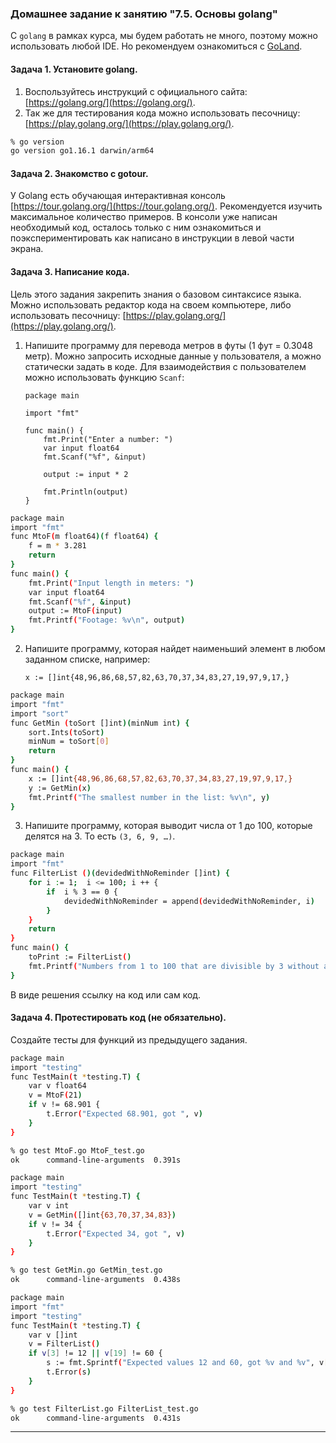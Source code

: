 ### Домашнее задание к занятию "7.5. Основы golang"

С `golang` в рамках курса, мы будем работать не много, поэтому можно использовать любой IDE. 
Но рекомендуем ознакомиться с [GoLand](https://www.jetbrains.com/ru-ru/go/).  

#### Задача 1. Установите golang.
1. Воспользуйтесь инструкций с официального сайта: [https://golang.org/](https://golang.org/).
2. Так же для тестирования кода можно использовать песочницу: [https://play.golang.org/](https://play.golang.org/).
```bash
% go version
go version go1.16.1 darwin/arm64
```

#### Задача 2. Знакомство с gotour.
У Golang есть обучающая интерактивная консоль [https://tour.golang.org/](https://tour.golang.org/). 
Рекомендуется изучить максимальное количество примеров. В консоли уже написан необходимый код, 
осталось только с ним ознакомиться и поэкспериментировать как написано в инструкции в левой части экрана.  

#### Задача 3. Написание кода. 
Цель этого задания закрепить знания о базовом синтаксисе языка. Можно использовать редактор кода 
на своем компьютере, либо использовать песочницу: [https://play.golang.org/](https://play.golang.org/).

1. Напишите программу для перевода метров в футы (1 фут = 0.3048 метр). Можно запросить исходные данные 
у пользователя, а можно статически задать в коде.
    Для взаимодействия с пользователем можно использовать функцию `Scanf`:
    ```
    package main
    
    import "fmt"
    
    func main() {
        fmt.Print("Enter a number: ")
        var input float64
        fmt.Scanf("%f", &input)
    
        output := input * 2
    
        fmt.Println(output)    
    }
    ```
```bash
package main
import "fmt"
func MtoF(m float64)(f float64) {
    f = m * 3.281
    return
}
func main() {
    fmt.Print("Input length in meters: ")
    var input float64
    fmt.Scanf("%f", &input)
    output := MtoF(input)
    fmt.Printf("Footage: %v\n", output)
}
```
 
2. Напишите программу, которая найдет наименьший элемент в любом заданном списке, например:
    ```
    x := []int{48,96,86,68,57,82,63,70,37,34,83,27,19,97,9,17,}
    ```
```bash
package main
import "fmt"
import "sort"
func GetMin (toSort []int)(minNum int) {
	sort.Ints(toSort)
	minNum = toSort[0]
	return
}
func main() {
	x := []int{48,96,86,68,57,82,63,70,37,34,83,27,19,97,9,17,}
	y := GetMin(x)
	fmt.Printf("The smallest number in the list: %v\n", y)
}
```
3. Напишите программу, которая выводит числа от 1 до 100, которые делятся на 3. То есть `(3, 6, 9, …)`.

```bash
package main
import "fmt"
func FilterList ()(devidedWithNoReminder []int) {
	for i := 1;  i <= 100; i ++ {
		if	i % 3 == 0 { 
			devidedWithNoReminder = append(devidedWithNoReminder, i)
		}
	}	
	return
}
func main() {
	toPrint := FilterList()
	fmt.Printf("Numbers from 1 to 100 that are divisible by 3 without a remainder: %v\n", toPrint)
}
```
В виде решения ссылку на код или сам код. 
#### Задача 4. Протестировать код (не обязательно).
Создайте тесты для функций из предыдущего задания. 
```bash
package main
import "testing"
func TestMain(t *testing.T) {
	var v float64
	v = MtoF(21)
	if v != 68.901 {
		t.Error("Expected 68.901, got ", v)
	}
}
```
```bash
% go test MtoF.go MtoF_test.go 
ok      command-line-arguments  0.391s
```
```bash
package main
import "testing"
func TestMain(t *testing.T) {
	var v int
	v = GetMin([]int{63,70,37,34,83})
	if v != 34 {
		t.Error("Expected 34, got ", v)
	}
}
```
```bash
% go test GetMin.go GetMin_test.go 
ok      command-line-arguments  0.438s
```
```bash
package main
import "fmt"
import "testing"
func TestMain(t *testing.T) {
	var v []int
	v = FilterList()
	if v[3] != 12 || v[19] != 60 {
		s := fmt.Sprintf("Expected values 12 and 60, got %v and %v", v[3], v[19])
		t.Error(s)
	}
}
```
```bash
% go test FilterList.go FilterList_test.go
ok      command-line-arguments  0.431s
```
---